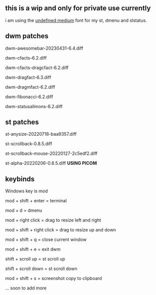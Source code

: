 ## this is a wip and only for private use currently 

i am using the [undefined medium](https://github.com/andirueckel/undefined-medium) font for my st, dmenu and slstatus.

## dwm patches

dwm-awesomebar-20230431-6.4.diff

dwm-cfacts-6.2.diff

dwm-cfacts-dragcfact-6.2.diff

dwm-dragfact-6.3.diff

dwm-dragmfact-6.2.diff

dwm-fibonacci-6.2.diff

dwm-statusallmons-6.2.diff

## st patches

st-anysize-20220718-baa9357.diff

st-scrollback-0.8.5.diff

st-scrollback-mouse-20220127-2c5edf2.diff

st-alpha-20220206-0.8.5.diff **USING PICOM**

## keybinds
Windows key is mod

mod + shift + enter = terminal

mod + d = dmenu

mod + right click = drag to resize left and right

mod + shift + right click = drag to resize up and down

mod + shift + q = close current window

mod + shift + e = exit dwm

shift + scroll up = st scroll up

shift + scroll down = st scroll down

mod + shift + s = screenshot copy to clipboard

... soon to add more
